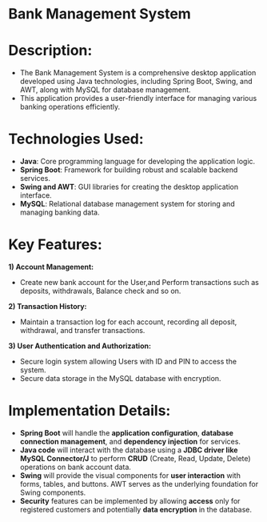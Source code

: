 # Bank Management System

# Description:
* The Bank Management System is a comprehensive desktop application developed using Java technologies, including Spring Boot, Swing, and AWT, along with MySQL for database management.
* This application provides a user-friendly interface for managing various banking operations efficiently.

# Technologies Used:
* **Java**: Core programming language for developing the application logic.
* **Spring Boot**: Framework for building robust and scalable backend services.
* **Swing and AWT**: GUI libraries for creating the desktop application interface.
* **MySQL**: Relational database management system for storing and managing banking data.

# Key Features:
  **1) Account Management:**
 * Create new bank account for the User,and Perform transactions such as deposits, withdrawals, Balance check and so on.

  **2) Transaction History:**
 * Maintain a transaction log for each account, recording all deposit, withdrawal, and transfer transactions.

  **3) User Authentication and Authorization:**
  * Secure login system allowing Users with ID and PIN to access the system.
  * Secure data storage in the MySQL database with encryption.

# Implementation Details:

* **Spring Boot** will handle the **application configuration**, **database connection management**, and **dependency injection** for services.
* **Java code** will interact with the database using a **JDBC driver like MySQL Connector/J** to perform **CRUD** (Create, Read, Update, Delete) operations on bank account data.
* **Swing** will provide the visual components for **user interaction** with forms, tables, and buttons. AWT serves as the underlying foundation for Swing components.
* **Security** features can be implemented by allowing **access** only for registered customers and potentially **data encryption** in the database.

